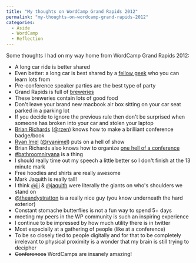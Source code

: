 ```yaml
---
title: "My thoughts on WordCamp Grand Rapids 2012"
permalink: "my-thoughts-on-wordcamp-grand-rapids-2012"
categories:
  - Aside
  - WordCamp
  - Reflection
---
```


Some thoughts I had on my way home from WordCamp Grand Rapids 2012:

<ul>
	<li>A long car ride is better shared</li>
	<li>Even better: a long car is best shared by a <a title="Brad Parbs, Internet Rockstar" href="http://bradparbs.com">fellow geek</a> who you can learn lots from</li>
	<li>Pre-conference speaker parties are the best type of party</li>
	<li>Grand Rapids is full of <a title="Grand Rapids, Brewery Town" href="https://maps.google.com/maps?q=brewery&amp;hl=en&amp;sll=42.96336,-85.668086&amp;sspn=0.311537,0.541077&amp;t=m&amp;z=11">breweries</a></li>
	<li>These breweries contain lots of good food</li>
	<li>Don't leave your brand new macbook air box sitting on your car seat parked in a parking lot</li>
	<li>If you decide to ignore the previous rule then don't be surprised when someone has broken into your car and stolen your laptop</li>
	<li><a title="Brian Richards, Startbox founder" href="http://rzen.net/">Brian Richards</a> (<a title="@rzen" href="https://twitter.com/rzen">@rzen</a>) knows how to make a brilliant conference badge/book</li>
	<li><a title="Ryan Imel, wpcandy" href="http://ryanimel.com/">Ryan Imel</a> (<a title="@ryanimel" href="http://twitter.com/ryanimel">@ryanimel</a>) puts on a hell of show</li>
	<li>Brian Richards also knows how to organize <a title="Grand Rapids WordCamp 2012" href="http://2012.grandrapids.wordcamp.org/">one hell of a conference</a></li>
	<li><a href="https://twitter.com/#!/search/?q=%23bathroomnirvana&amp;src=hash">#bathroomnirvana</a> is a thing</li>
	<li>I should really time out my speech a little better so I don't finish at the 13 minute mark</li>
	<li>Free hoodies and shirts are really awesome</li>
	<li>Mark Jaquith is really tall!</li>
	<li>I think <a title="John James Jacoby, BuddyPress Lead" href="https://twitter.com/jjj">@jjj</a> &amp; <a title="Mark Jaquith, core WordPress developer" href="https://twitter.com/markjaquith">@jaquith</a> were literally the giants on who's shoulders we stand on</li>
	<li><a title="Andy Stratton, teddy bear" href="https://twitter.com/theandystratton">@theandystratton</a> is a really nice guy (you know underneath the hard exterior)</li>
	<li>Constant stomache butterflies is not a fun way to spend 5+ days</li>
	<li>meeting my peers in the WP community is such an inspiring experience</li>
	<li>I continue to be impressed by how much utility there is in twitter</li>
	<li>Most especially at a gathering of people (like at a conference)</li>
	<li>To be so closely tied to people digitally and for that to be completely irrelevant to physical proximity is a wonder that my brain is still trying to decipher</li>
	<li><del>Conferences</del> WordCamps are insanely amazing!</li>
</ul>